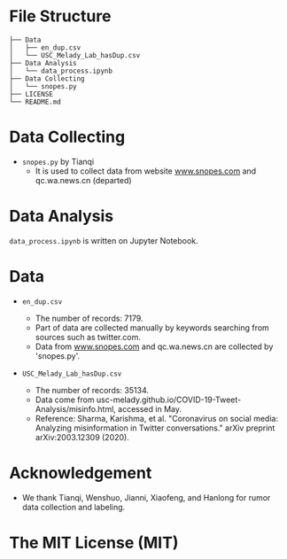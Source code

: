 # File Structure
```
├── Data
│   ├── en_dup.csv
│   └── USC_Melady_Lab_hasDup.csv
├── Data Analysis
│   └── data_process.ipynb
├── Data Collecting
│   └── snopes.py
├── LICENSE
└── README.md
```

# Data Collecting  
- `snopes.py` by Tianqi
  - It is used to collect data from website www.snopes.com and qc.wa.news.cn (departed)

# Data Analysis  
`data_process.ipynb` is written on Jupyter Notebook.  


# Data
- `en_dup.csv` 
  - The number of records: 7179.   
  - Part of data are collected manually by keywords searching from sources such as twitter.com.  
  - Data from www.snopes.com and qc.wa.news.cn are collected by 'snopes.py'.  

- `USC_Melady_Lab_hasDup.csv` 
  - The number of records: 35134.  
  - Data come from usc-melady.github.io/COVID-19-Tweet-Analysis/misinfo.html, accessed in May.  
  - Reference: Sharma, Karishma, et al. "Coronavirus on social media: Analyzing misinformation in Twitter conversations."   arXiv preprint arXiv:2003.12309 (2020).
  
  
# Acknowledgement
- We thank Tianqi, Wenshuo, Jianni, Xiaofeng, and Hanlong for rumor data collection and labeling.  

# The MIT License (MIT)

